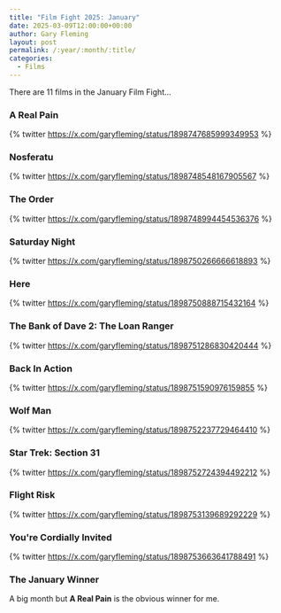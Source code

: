```yaml
---
title: "Film Fight 2025: January"
date: 2025-03-09T12:00:00+00:00
author: Gary Fleming
layout: post
permalink: /:year/:month/:title/
categories:
  - Films
---
```


There are 11 films in the January Film Fight...

### A Real Pain

{% twitter https://x.com/garyfleming/status/1898747685999349953 %}

### Nosferatu

{% twitter https://x.com/garyfleming/status/1898748548167905567 %}

### The Order

{% twitter https://x.com/garyfleming/status/1898748994454536376 %}

### Saturday Night

{% twitter https://x.com/garyfleming/status/1898750266666618893 %}

### Here

{% twitter https://x.com/garyfleming/status/1898750888715432164 %}

### The Bank of Dave 2: The Loan Ranger

{% twitter https://x.com/garyfleming/status/1898751286830420444 %}

### Back In Action

{% twitter https://x.com/garyfleming/status/1898751590976159855 %}

### Wolf Man

{% twitter https://x.com/garyfleming/status/1898752237729464410 %}

### Star Trek: Section 31

{% twitter https://x.com/garyfleming/status/1898752724394492212 %}

### Flight Risk

{% twitter https://x.com/garyfleming/status/1898753139689292229 %}

### You're Cordially Invited

{% twitter https://x.com/garyfleming/status/1898753663641788491 %}


### The January Winner

A big month but **A Real Pain** is the obvious winner for me.
